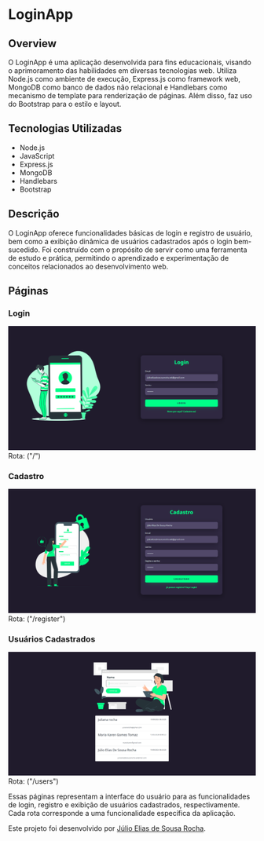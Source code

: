 # LoginApp

## Overview

O LoginApp é uma aplicação desenvolvida para fins educacionais, visando o aprimoramento das habilidades em diversas tecnologias web. Utiliza Node.js como ambiente de execução, Express.js como framework web, MongoDB como banco de dados não relacional e Handlebars como mecanismo de template para renderização de páginas. Além disso, faz uso do Bootstrap para o estilo e layout.

## Tecnologias Utilizadas

* Node.js
* JavaScript
* Express.js
* MongoDB
* Handlebars
* Bootstrap

## Descrição

O LoginApp oferece funcionalidades básicas de login e registro de usuário, bem como a exibição dinâmica de usuários cadastrados após o login bem-sucedido. Foi construído com o propósito de servir como uma ferramenta de estudo e prática, permitindo o aprendizado e experimentação de conceitos relacionados ao desenvolvimento web.

## Páginas 

### Login
![Página de Login](public/readmeImgs/Captura%20de%20tela%202024-05-15%20084701.png)
Rota: ("/")

### Cadastro
![Página de Cadastro](public/readmeImgs/Captura%20de%20tela%202024-05-15%20084835.png)
Rota: ("/register")

### Usuários Cadastrados
![Página de Usuários Cadastrados](public/readmeImgs/Captura%20de%20tela%202024-05-15%20085001.png)
Rota: ("/users")

Essas páginas representam a interface do usuário para as funcionalidades de login, registro e exibição de usuários cadastrados, respectivamente. Cada rota corresponde a uma funcionalidade específica da aplicação.

Este projeto foi desenvolvido por [Júlio Elias de Sousa Rocha](https://github.com/Juliowk).
